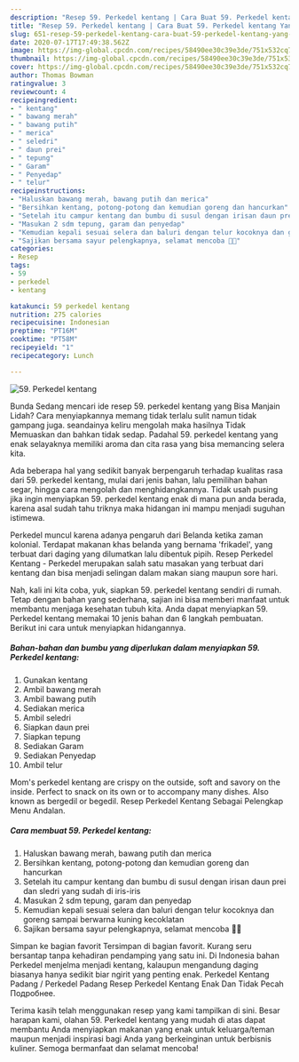 ```yaml
---
description: "Resep 59. Perkedel kentang | Cara Buat 59. Perkedel kentang Yang Enak Dan Mudah"
title: "Resep 59. Perkedel kentang | Cara Buat 59. Perkedel kentang Yang Enak Dan Mudah"
slug: 651-resep-59-perkedel-kentang-cara-buat-59-perkedel-kentang-yang-enak-dan-mudah
date: 2020-07-17T17:49:38.562Z
image: https://img-global.cpcdn.com/recipes/58490ee30c39e3de/751x532cq70/59-perkedel-kentang-foto-resep-utama.jpg
thumbnail: https://img-global.cpcdn.com/recipes/58490ee30c39e3de/751x532cq70/59-perkedel-kentang-foto-resep-utama.jpg
cover: https://img-global.cpcdn.com/recipes/58490ee30c39e3de/751x532cq70/59-perkedel-kentang-foto-resep-utama.jpg
author: Thomas Bowman
ratingvalue: 3
reviewcount: 4
recipeingredient:
- " kentang"
- " bawang merah"
- " bawang putih"
- " merica"
- " seledri"
- " daun prei"
- " tepung"
- " Garam"
- " Penyedap"
- " telur"
recipeinstructions:
- "Haluskan bawang merah, bawang putih dan merica"
- "Bersihkan kentang, potong-potong dan kemudian goreng dan hancurkan"
- "Setelah itu campur kentang dan bumbu di susul dengan irisan daun prei dan sledri yang sudah di iris-iris"
- "Masukan 2 sdm tepung, garam dan penyedap"
- "Kemudian kepali sesuai selera dan baluri dengan telur kocoknya dan goreng sampai berwarna kuning kecoklatan"
- "Sajikan bersama sayur pelengkapnya, selamat mencoba 🙏🏻"
categories:
- Resep
tags:
- 59
- perkedel
- kentang

katakunci: 59 perkedel kentang 
nutrition: 275 calories
recipecuisine: Indonesian
preptime: "PT16M"
cooktime: "PT58M"
recipeyield: "1"
recipecategory: Lunch

---
```



![59. Perkedel kentang](https://img-global.cpcdn.com/recipes/58490ee30c39e3de/751x532cq70/59-perkedel-kentang-foto-resep-utama.jpg)

Bunda Sedang mencari ide resep 59. perkedel kentang yang Bisa Manjain Lidah? Cara menyiapkannya memang tidak terlalu sulit namun tidak gampang juga. seandainya keliru mengolah maka hasilnya Tidak Memuaskan dan bahkan tidak sedap. Padahal 59. perkedel kentang yang enak selayaknya memiliki aroma dan cita rasa yang bisa memancing selera kita.

Ada beberapa hal yang sedikit banyak berpengaruh terhadap kualitas rasa dari 59. perkedel kentang, mulai dari jenis bahan, lalu pemilihan bahan segar, hingga cara mengolah dan menghidangkannya. Tidak usah pusing jika ingin menyiapkan 59. perkedel kentang enak di mana pun anda berada, karena asal sudah tahu triknya maka hidangan ini mampu menjadi suguhan istimewa.

Perkedel muncul karena adanya pengaruh dari Belanda ketika zaman kolonial. Terdapat makanan khas belanda yang bernama &#39;frikadel&#39;, yang terbuat dari daging yang dilumatkan lalu dibentuk pipih. Resep Perkedel Kentang - Perkedel merupakan salah satu masakan yang terbuat dari kentang dan bisa menjadi selingan dalam makan siang maupun sore hari.


Nah, kali ini kita coba, yuk, siapkan 59. perkedel kentang sendiri di rumah. Tetap dengan bahan yang sederhana, sajian ini bisa memberi manfaat untuk membantu menjaga kesehatan tubuh kita. Anda dapat menyiapkan 59. Perkedel kentang memakai 10 jenis bahan dan 6 langkah pembuatan. Berikut ini cara untuk menyiapkan hidangannya.

<!--inarticleads1-->

##### Bahan-bahan dan bumbu yang diperlukan dalam menyiapkan 59. Perkedel kentang:

1. Gunakan  kentang
1. Ambil  bawang merah
1. Ambil  bawang putih
1. Sediakan  merica
1. Ambil  seledri
1. Siapkan  daun prei
1. Siapkan  tepung
1. Sediakan  Garam
1. Sediakan  Penyedap
1. Ambil  telur


Mom&#39;s perkedel kentang are crispy on the outside, soft and savory on the inside. Perfect to snack on its own or to accompany many dishes. Also known as bergedil or begedil. Resep Perkedel Kentang Sebagai Pelengkap Menu Andalan. 

<!--inarticleads2-->

##### Cara membuat 59. Perkedel kentang:

1. Haluskan bawang merah, bawang putih dan merica
1. Bersihkan kentang, potong-potong dan kemudian goreng dan hancurkan
1. Setelah itu campur kentang dan bumbu di susul dengan irisan daun prei dan sledri yang sudah di iris-iris
1. Masukan 2 sdm tepung, garam dan penyedap
1. Kemudian kepali sesuai selera dan baluri dengan telur kocoknya dan goreng sampai berwarna kuning kecoklatan
1. Sajikan bersama sayur pelengkapnya, selamat mencoba 🙏🏻


Simpan ke bagian favorit Tersimpan di bagian favorit. Kurang seru bersantap tanpa kehadiran pendamping yang satu ini. Di Indonesia bahan Perkedel menjelma menjadi kentang, kalaupun mengandung daging biasanya hanya sedikit biar ngirit yang penting enak. Perkedel Kentang Padang / Perkedel Padang Resep Perkedel Kentang Enak Dan Tidak Pecah Подробнее. 

Terima kasih telah menggunakan resep yang kami tampilkan di sini. Besar harapan kami, olahan 59. Perkedel kentang yang mudah di atas dapat membantu Anda menyiapkan makanan yang enak untuk keluarga/teman maupun menjadi inspirasi bagi Anda yang berkeinginan untuk berbisnis kuliner. Semoga bermanfaat dan selamat mencoba!
